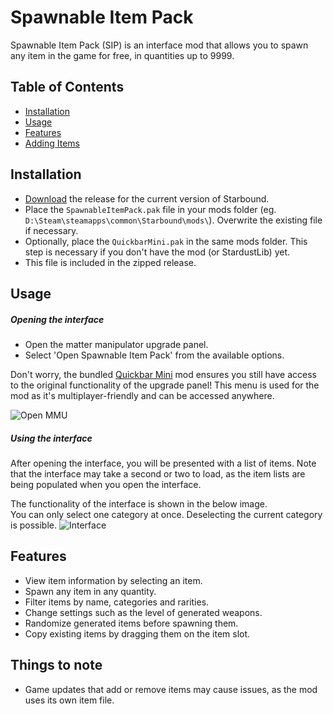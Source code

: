 # Spawnable Item Pack
Spawnable Item Pack (SIP) is an interface mod that allows you to spawn any item in the game for free, in quantities up to 9999.

## Table of Contents
- [Installation](#installation)
- [Usage](#usage)
- [Features](#features)
- [Adding Items](https://github.com/Silverfeelin/Starbound-SpawnableItemPack/blob/master/sipMods/README.md)

## Installation
* [Download](https://github.com/Silverfeelin/Starbound-SpawnableItemPack/releases) the release for the current version of Starbound.
* Place the `SpawnableItemPack.pak` file in your mods folder (eg. `D:\Steam\steamapps\common\Starbound\mods\`). Overwrite the existing file if necessary.
* Optionally, place the `QuickbarMini.pak` in the same mods folder. This step is necessary if you don't have the mod (or StardustLib) yet.
 * This file is included in the zipped release.

## Usage
##### Opening the interface
* Open the matter manipulator upgrade panel.
* Select 'Open Spawnable Item Pack' from the available options.

Don't worry, the bundled [Quickbar Mini][qbm] mod ensures you still have access to the original functionality of the upgrade panel! This menu is used for the mod as it's multiplayer-friendly and can be accessed anywhere.

![Open MMU](https://raw.githubusercontent.com/Silverfeelin/Starbound-SpawnableItemPack/master/readme/openInterface.png "Open the matter manipulator upgrade panel")

##### Using the interface
After opening the interface, you will be presented with a list of items. Note that the interface may take a second or two to load, as the item lists are being populated when you open the interface.

The functionality of the interface is shown in the below image.  
You can only select one category at once. Deselecting the current category is possible.
![Interface](https://raw.githubusercontent.com/Silverfeelin/Starbound-SpawnableItemPack/master/readme/sip.png "Interface")

## Features
* View item information by selecting an item.
* Spawn any item in any quantity.
* Filter items by name, categories and rarities.
* Change settings such as the level of generated weapons.
* Randomize generated items before spawning them.
* Copy existing items by dragging them on the item slot.

## Things to note
* Game updates that add or remove items may cause issues, as the mod uses its own item file.

[qbm]:(https://github.com/Silverfeelin/Starbound-Quickbar-Mini)
[qbmRelease]:(https://github.com/Silverfeelin/Starbound-Quickbar-Mini/releases)
